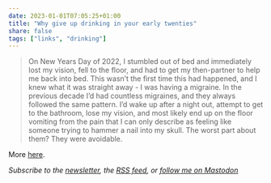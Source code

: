 ```yaml
---
date: 2023-01-01T07:05:25+01:00
title: "Why give up drinking in your early twenties"
share: false
tags: ["links", "drinking"]
---
```

> On New Years Day of 2022, I stumbled out of bed and immediately lost my
> vision, fell to the floor, and had to get my then-partner to help me back
> into bed. This wasn’t the first time this had happened, and I knew what it
> was straight away - I was having a migraine. In the previous decade I’d had
> countless migraines, and they always followed the same pattern. I’d wake up
> after a night out, attempt to get to the bathroom, lose my vision, and most
> likely end up on the floor vomiting from the pain that I can only describe as
> feeling like someone trying to hammer a nail into my skull. 
> The worst part about them? They were avoidable.

More [here](https://oscargws.substack.com/p/why-i-gave-up-drinking-in-my-twenties).

*Subscribe to the [newsletter][nl], the [RSS feed][rss], or [follow me on Mastodon][m]*

 [rss]: https://nicolaiarocci.com/index.xml
 [m]: https://fosstodon.org/@nicola
 [nl]: https://nicolaiarocci.substack.com
